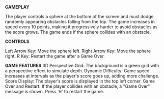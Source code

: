 **GAMEPLAY**

The player controls a sphere at the bottom of the screen and must dodge randomly appearing obstacles falling from the top. The game increases in speed every 10 points, making it progressively harder to avoid obstacles as the score grows. The game ends if the sphere collides with an obstacle.

**CONTROLS**

Left Arrow Key: Move the sphere left.
Right Arrow Key: Move the sphere right.
R Key: Restart the game after a Game Over.


**GAME FEATURES**
3D Perspective Grid: The background is a green grid with a perspective effect to simulate depth.
Dynamic Difficulty: Game speed increases at intervals as the player's score goes up, adding more challenge.
Score Display: The player's score is displayed in the top left corner.
Game Over and Restart: If the player collides with an obstacle, a "Game Over" message is shown. Press 'R' to restart the game.

